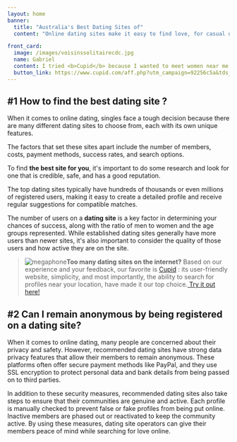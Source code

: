 ```yaml
---
layout: home
banner:
  title: "Australia's Best Dating Sites of"
  content: "Online dating sites make it easy to find love, for casual dating or a serious relationship."

front_card:
  image: /images/voisinssolitairecdc.jpg
  name: Gabriel
  content: I tried <b>Cupid</b> because I wanted to meet women near me. The platform is well-designed and you can immediately see all the women who are online. The basic subscription isn't that expensive, and you can quickly get a sense of what the site has to offer.
  button_link: https://www.cupid.com/aff.php?utm_campaign=92256c5a&tds_ps=a&tds_cid=8ab28b1e4ee5a8b2ade3f476bccbf1344e289ae8&_disAL=true&tds_campaign=b9319kly&s1=adv&utm_funnel=tds&utm_term=34&data2=10279ac9d2065f0e41d9b6b9ec44c8&tds_ac_id=s0800kly&dynamicpage=all_wlp_passion_versus_t&p_tds_cid=&tdsId=b9319kly_lp_non-target_cpd&tds_oid=4386375&s3=%7Bs3%7D&tds_path=%2Ftds%2Fadv&utm_source=intc&btUrl=aHR0cHM6Ly9sb29rNGxvdmVzLmNvbS90ZHMvYWR2L2NiL3MvYjE2MzQwZjZkMzJlOWNiM2Y4YzgyODI3ZDQ3NjZiNDI%2FX190PTE2ODA4NzUyNTg3OTkmX19sPTM2MDA%3D&dci=08b357feedadf05078bf0fde3f6003af829ce81e&tds_host=look4loves.com&tds_id=b9319kly_lp_non-target_cpd&tds_reason=direct&h=1&utm_content=1070
---
```


## #1 How to find the best dating site ?

When it comes to online dating, singles face a tough decision because there are many different dating sites to choose from, each with its own unique features.

The factors that set these sites apart include the number of members, costs, payment methods, success rates, and search options.

To find **the best site for you**, it's important to do some research and look for one that is credible, safe, and has a good reputation.

The top dating sites typically have hundreds of thousands or even millions of registered users, making it easy to create a detailed profile and receive regular suggestions for compatible matches.

The number of users on a **dating site** is a key factor in determining your chances of success, along with the ratio of men to women and the age groups represented. While established dating sites generally have more users than newer sites, it's also important to consider the quality of those users and how active they are on the site.

> ![megaphone](/images/megaphone.svg)**Too many dating sites on the internet?** Based on our experience and your feedback, our favorite is [Cupid](http://c.bst-offer.com/aff_c?offer_id=955&aff_id=1070&aff_sub=&aff_sub2=middle) : its user-friendly website, simplicity, and most importantly, the ability to search for profiles near your location, have made it our top choice.[ Try it out here!](http://c.bst-offer.com/aff_c?offer_id=955&aff_id=1070&aff_sub=&aff_sub2=middle)

## #2 Can I remain anonymous by being registered on a dating site?

When it comes to online dating, many people are concerned about their privacy and safety. However, recommended dating sites have strong data privacy features that allow their members to remain anonymous. These platforms often offer secure payment methods like PayPal, and they use SSL encryption to protect personal data and bank details from being passed on to third parties.

In addition to these security measures, recommended dating sites also take steps to ensure that their communities are genuine and active. Each profile is manually checked to prevent false or fake profiles from being put online. Inactive members are phased out or reactivated to keep the community active. By using these measures, dating site operators can give their members peace of mind while searching for love online.

